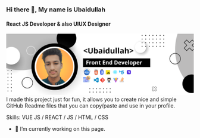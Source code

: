 ### Hi there 👋, My name is Ubaidullah
#### React JS Developer & also UIUX Designer
<img src="Banner.png" alt="Girl in a jacket" >
I made this project just for fun, it allows you to create nice and simple GitHub Readme files that you can copy/paste and use in your profile.

Skills: VUE JS / REACT / JS / HTML / CSS

- 🔭 I’m currently working on this page. 




